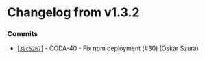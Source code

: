 # Changelog from v1.3.2
### Commits
* [[`39c5267`](http://github.com/coda-it/graphen/commit/39c52670ba6481ff9d0c5ada04c4547d7bad009e)] - CODA-40 - Fix npm deployment (#30) (Oskar Szura)